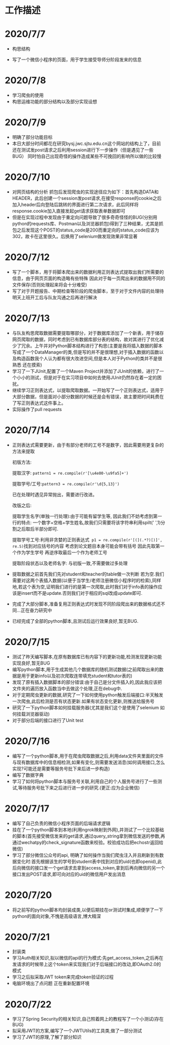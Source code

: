 # 工作描述

# 2020/7/7

- 构思结构

- 写了一个微信小程序的页面，用于学生接受导师分阶段发来的信息

# 2020/7/8

- 学习爬虫的使用
- 构思运维功能的部分结构以及部分实现设想

# 2020/7/9

- 明确了部分功能目标
- 本日大部分时间都花在研究bysj.jwc.sjtu.edu.cn这个网站的结构上了，目前还在测试发post请求之后利用session进行下一步操作（但是遇见了一些BUG） 同时怕自己出现奇怪的操作造成某些不可挽回的影响所以做的比较慢

# 2020/7/10

- 对网页结构的分析 抓包后发现爬虫的实现途径应为如下：首先构造DATA和HEADER，此后创建一个session发post请求,在接受response的cookie之后加入header后向登陆后跳转的界面进行第二次请求，此后同样将response.cookie加入直接发起get请求获取表单数据即可
- 但是在实现过程中发现由于重定向问题导致了很多奇奇怪怪的BUG(分别用python的requests库、Postman以及浏览器抓包)得到了三种结果，尤其是抓包之后发现这个POST的status_code是200而重定向的status_code应该为302，故卡在这里很久。后换用了selenium做发现效果非常显著

# 2020/7/12

- 写了一个脚本，用于将脚本爬出来的数据利用正则表达式提取出我们所需要的信息，由于网页页面的构造略有些特殊 因此对于每一页爬出来的数据用不同的文件保存(否则处理起来将会十分难受)
- 写了对于开题报告、中期检查等阶段的爬虫脚本，至于对于文件内容的处理待明天上班开工后与队友沟通之后再进行解决

# 2020/7/13

- 与队友构思爬取数据需要提取哪部分，对于数据库添加了一个新表，用于储存网页爬取的数据，同时考虑到已有数据库部分表的结构，故对其进行了优化减少了冗余。上午并对Python脚本结构进行了构思(主要是我将插入数据的脚本写成了一个DataManager的类,但是写的并不是很理想,对于插入数据的函数以及构造函数我个人认为都有很大改进空间,但是本人对于Python的类并不是很熟悉 还在摸索)
- 学习了一下JUnit,配置了一个Maven Project并添加了JUnit的依赖，进行了一个小小的测试，但是对于在实习项目中如何去使用JUnit仍然存在着一定的困扰。
- 继续学习正则表达式，以提取爬取数据。一开始写了一个正则表达式，适用于大部分数据，但是面对小部分数据的时候还是会有错误，故主要把时间耗费在了写正则表达式这件事上。
- 实际操作了pull requests

# 2020/7/14

- 正则表达式需要更新，由于有部分老师的工号不是数字，因此需要用更复杂的方法来提取

  初版方法:

  提取汉字: ``pattern1 = re.compile(r'[\u4e00-\u9fa5]+')`` 

  提取学号/工号:``pattern3 = re.compile(r'\d{5,13}') ``

  已在处理时遇见异常抛出，需要进行改进。

  改版之后:

  提取学生名字(单独一行处理):由于可能有留学生等, 因此我们不妨考虑到第一行的特点: 一个数字+空格+学生姓名,故我们只需要将该字符串利用spilt(' ',1)分割之后取后半部分即可.

  提取学号工号:利用非贪婪的正则表达式`` p1 = re.compile(r'[(](.*?)[)]', re.S)``找到对应括号的内容 考虑到论文题目本身可能会带有括号 因此先取第一个作为学生学号 再逆序取最后一个作为老师工号

  提取阶段状态以及老师名字: 与初版一致,不需要做过多处理

- 提取数据之前首先我们先对student和teacher的table做一次判断 若为空.我们需要对这两个表插入数据(以便于当学生/老师注册微信小程序时的检索),同样地,若这个表为空,证明我们进行的是第一次爬取,此时我们对于info表的操作应该是insert而不是update.否则我们对于相应的sql改成update即可.

- 完成了大部分脚本,准备复用正则表达式时发现不同阶段爬出来的数据格式还不同...正在奋力研究中

- 已经完成了全部的python脚本,且测试后运行效果良好,暂无BUG.

# 2020/7/15

- 测试了昨天编写脚本,在原有数据库已有内容下的更新功能,检测发现更新功能实现良好,暂无BUG
- 编写python脚本,用于生成其他几个数据库的随机测试数据(之前爬取出来的数据是用于更新info以及初次爬取连带填充student和tutor表的)
- 发现了原有插入数据脚本的部分错误:由于自己是分文件插入的,因此我应该把文件夹的遍历放入函数当中去做这个处理,正在debug中.
- 对于定期爬虫更新的数据,研究了一下如何使用python触发后端接口:半天触发一次爬虫,此后检测是否有状态更新.如果有状态变化更新,则推送给服务号
- 研究了一下python脚本如何挂载服务器(尤其是我们这个是使用了selenium 如何挂载浏览器驱动)
- 对于部分后端的接口进行了Unit test

# 2020/7/16

- 编写了一个python脚本,用于在爬虫爬取数据之后,利用data文件夹里面的文件与现有数据库中的信息相检测,如果有变化,则需要发送消息(如何调用接口,怎么实现?可能还是需要等服务号批下来后进一步构造)
- 编写了数据字典
- 学习了如何将python脚本与服务号关联,利用自己的个人服务号进行了一些测试,等待服务号批下来之后进行进一步的研究.(更正:应为企业微信)

# 2020/7/17

- 编写了自己负责的微信小程序页面的后端请求逻辑
- 挂在了一个python脚本到本地(利用ngrok映射到外网),并测试了一个比较基础的脚本(首先接受微信发来的get请求,通过query_string拿到微信发送的参数,再通过wechatpy的check_signature函数来校验。校验成功后把echostr返回给微信)
- 学习了部分微信公众号的api, 明确了如何操作当我们爬虫注入并且刷新到有数据变化时:首先根据该生的学号到student表中找到对应的uid(也即openid),此后向微信的接口发一个get请求去拿到access_token,拿到后再向微信的另一个接口发出POST请求,即可向对应的uid的微信用户发出消息

# 2020/7/20

- 将之前写的python脚本均封装成类,以便后期挂在or测试时集成,顺便学了一下python的面向对象,不愧是高级语言,博大精深

# 2020/7/21

- 封装类
- 学习Auth相关知识,拟以微信的api的行为模式:先get_access_token,之后再在发请求的时候带上这个token来实现我们对于后端接口的改动,即OAuth2.0的模式
- 学习之后拟采取JWT token来完成token验证的过程
- 电脑环境出了点问题 正在重新配置环境

# 2020/7/22

- 学习了Spring Security的相关知识,自己照着网上的教程写了一个小测试(存在BUG)
- 拟采用JWT的方案,编写了一个JWTUtils的工具类,做了一部分测试
- 学习了JWT的原理,了解了部分知识
